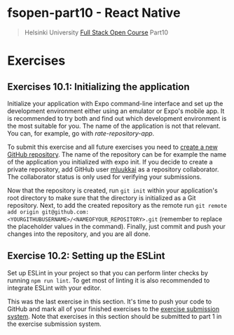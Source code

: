 # fsopen-part10 - React Native

> Helsinki University [Full Stack Open Course](https://fullstackopen.com/en/part10) Part10

# Exercises
 
## Exercises 10.1: Initializing the application

Initialize your application with Expo command-line interface and set up the development environment either using an emulator or Expo's mobile app. It is recommended to try both and find out which development environment is the most suitable for you. The name of the application is not that relevant. You can, for example, go with *rate-repository-app*.

To submit this exercise and all future exercises you need to [create a new GitHub repository](https://github.com/new). 
The name of the repository can be for example the name of the application you initialized with expo init. 
If you decide to create a private repository, add GitHub user [mluukkai](https://github.com/mluukkai) as a repository collaborator. 
The collaborator status is only used for verifying your submissions.

Now that the repository is created, run `git init` within your application's root directory to make sure that the directory is initialized as a Git repository. Next, to add the created repository as the remote run `git remote add origin git@github.com:<YOURGITHUBUSERNAME>/<NAMEOFYOUR_REPOSITORY>.git` (remember to replace the placeholder values in the command). Finally, just commit and push your changes into the repository, and you are all done.

## Exercise 10.2: Setting up the ESLint

Set up ESLint in your project so that you can perform linter checks by running `npm run lint`. To get most of linting it is also recommended to integrate ESLint with your editor.

This was the last exercise in this section. It's time to push your code to GitHub and mark all of your finished exercises to the [exercise submission system](https://studies.cs.helsinki.fi/stats/courses/fs-react-native-2020). 
Note that exercises in this section should be submitted to part 1 in the exercise submission system.
